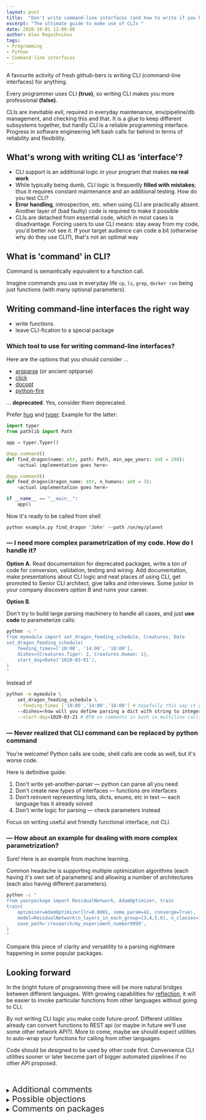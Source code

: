 ```yaml
---
layout: post
title:  "Don't write command-line interfaces (and how to write if you have to)"
excerpt: "The ultimate guide to make use of CLIs "
date: 2020-10-01 12:00:00
author: Alex Rogozhnikov
tags: 
- Programming
- Python
- Command-line interfaces
---
```


A favourite activity of fresh github-bers is writing CLI (command-line interfaces) for anything.

Every programmer uses CLI **(true)**, so writing CLI makes you more professional **(false)**.

CLIs are inevitable evil, required in everyday maintenance, env/pipeline/db management, and checking this and that.
It is a glue to keep different subsystems together, but hardly CLI is a reliable programming interface.
Progress in software engineering left bash calls far behind in terms of reliability and flexibility.


## What's wrong with writing CLI as 'interface'?

- CLI support is an additional logic in your program that makes **no real work**
- While typically being dumb, CLI logic is frequently **filled with mistakes**;
  thus it requires constant maintenance and an additional testing.
  How do you test CLI?
- **Error handling**, introspection, etc. when using CLI are practically absent.
  Another layer of (bad faulty) code is required to make it possible
- CLIs are detached from essential code, which in most cases is disadvantage.
  Forcing users to use CLI means: stay away from my code, you'd better not see it.
  If your target audience can code a bit (otherwise why do they use CLI?), that's not an optimal way


## What is 'command' in CLI?

Command is semantically equivalent to a function call. 

Imagine commands you use in everyday life `cp`, `ls`, `grep`, `docker run` being just functions 
(with many optional parameters). 


## Writing command-line interfaces the right way

- write functions
- leave CLI-fication to a special package

### Which tool to use for writing command-line interfaces?

Here are the options that you should consider ...

- [argparse](https://docs.python.org/3/library/argparse.html) (or ancient optparse)
- [click](https://click.palletsprojects.com/en/7.x/)
- [docopt](http://docopt.org/)
- [python-fire](https://github.com/google/python-fire)

... **deprecated**. Yes, consider them deprecated.

Prefer [hug](https://hugapi.github.io/hug/) and [typer](https://github.com/tiangolo/typer).
Example for the latter: 

```python
import typer
from pathlib import Path

app = typer.Typer()

@app.command()
def find_dragon(name: str, path: Path, min_age_years: int = 200):
    <actual implementation goes here>

@app.command()
def feed_dragon(dragon_name: str, n_humans: int = 3):
    <actual implementation goes here>

if __name__ == "__main__":
    app()
```

Now it's ready to be called from shell
```
python example.py find_dragon 'John' --path /on/my/planet
```

### — I need more complex parametrization of my code. How do I handle it?

**Option A.** Read documentation for deprecated packages, 
write a ton of code for conversion, validation, testing and wiring.
Add documentation, make presentations about CLI logic and neat places of using CLI, 
get promoted to Senior CLI architect, give talks and interviews. 
Some junior in your company discovers *option B* and ruins your career.


**Option B**. 

Don't try to build large parsing machinery to handle all cases, and just **use code** to parameterize calls:

```bash
python -c "
from mymodule import set_dragon_feeding_schedule, Creatures, Date
set_dragon_feeding_schedule(
    feeding_times=['10:00', '14:00', '18:00'],
    dishes={Creatures.Tiger: 2, Creatures.Human: 1},
    start_day=Date('1020-03-01'),
)
"
```

Instead of 
```bash
python -m mymodule \
    set_dragon_feeding_schedule \
    --feeding-times ['10:00','14:00','18:00'] # hopefully this way it gets recognized \ 
    --dishes=<how will you define parsing a dict with string to integer mapping?> \
    --start-day=1020-03-21 # BTW no comments in bash in multiline calls
```

### — Never realized that CLI command can be replaced by python command

You're welcome! Python calls are code, shell calls are code as well, but it's worse code.

Here is definitive guide:

1. Don't write yet-another-parser — python can parse all you need
2. Don't create new *types* of interfaces — functions *are* interfaces
3. Don't reinvent representing lists, dicts, enums, etc in text — each language has it already solved   
4. Don't write logic for parsing — check parameters instead 

Focus on writing useful and friendly functional interface, not CLI.

### — How about an example for dealing with more complex parametrization?

Sure! Here is an example from machine learning.

Common headache is supporting multiple optimization algorithms (each having it's own set of parameters)
and allowing a number of architectures (each also having different parameters).

```bash
python -c "
from yourpackage import ResidualNetwork, AdamOptimizer, train
train(
    optimizer=AdamOptimizer(lr=0.0001, some_param=42, converge=True),
    model=ResidualNetwork(n_layers_in_each_group=[3,4,5,6], n_classes=1234),
    save_path='/research/my_experiment_number9999',
)
"
```

Compare this piece of clarity and versatility to a parsing nightmare happening in some popular packages.



## Looking forward

In the bright future of programming there will be more natural bridges between different languages.
With growing capabilities for [reflection](https://en.wikipedia.org/wiki/Reflection_(computer_programming)), 
it will be easier to invoke particular functions from other languages without going to CLI.

By not writing CLI logic you make code future-proof.
Different utilities already can convert functions to REST api (or maybe in future we'll use some other network API?).
More to come, maybe we should expect utilities to auto-wrap your functions for calling from other languages.

Code should be designed to be used by other code first.
Convenience CLI utilities sooner or later become part of bigger automated pipelines 
if no other API proposed. 




<br />

<br />

<details markdown="1">
<summary>
<span style="font-size: 1.5em;"> Additional comments </span>
</summary>
- I use python as an example because 1) need to show some code 2) it is popular 3) I know it well enough. <br />
  However, the points made should be valid for all modern languages (C++ is not a modern language just in case).    
</details>



<details markdown="1">
<summary>
<span style="font-size: 1.5em;"> Possible objections </span> 
</summary>
- CLI allows to abstract out from implementation
    - Exposed functions can be detached from an actual implementation
- User may not know language I use
    - Unlikely import and a function call can be misleading. By hiding details you leave user clueless in case something doesn't work
    - Actual choice is whether user should learn a bit of your language or yet-another-CLI system. Hard to find argument for the latter
    - You shouldn't be afraid to say: you need to write several lines of code, here is an example
- My application heavily uses bash/shell features: pipes, process substitutions and filename expansions
    - In this case when you want to keep using and supporting CLI
</details>



<details markdown="1">
<summary>
<span style="font-size: 1.5em;"> Comments on packages </span>
</summary>

**What's wrong with `python-fire`?**

While it builds CLI on the top of exposing functions/methods,
`fire` ignores annotations and tries to guess types based on input.

An example from official documentation to confirm:
```bash
$ python example.py 10
int
$ python example.py "10"
int
$ python example.py '"10"'
str
```
So 1) no types guaranteed 2) convolved logic 3) to make sure argument is not converted to int,
wrap in both single and double quotes. Now wrap it in a bash call (e.g. during building docker).
Have fun with escaping quotes for every string argument.

**`Hug` has a poor support for CLIs (as of now)**

Be warned, it ignores flag names. Though it has right direction of thought and directly supports `marshmallow` types.
But in the meantime `typer` is safer choice.

Interface package of a dream is not released yet - it should support both CLI and web-api and include some elements from python-fire.
However, this should not stop you, as switches between these packages is almost painless as long as you write no custom logic.  

</details>
